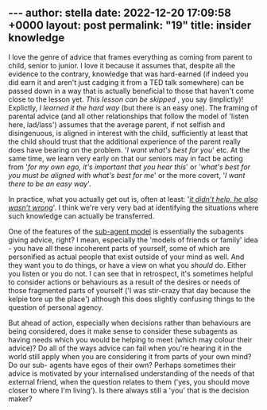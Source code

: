 --- author: stella
date: 2022-12-20 17:09:58 +0000
layout: post
permalink: "19"
title: insider knowledge
---


I love the genre of advice that frames everything as coming from parent to child, senior to junior. I love it because it assumes that, despite all the evidence to the contrary, knowledge that was hard-earned (if indeed you did earn it and aren't just cadging it from a TED talk somewhere) can be passed down in a way that is actually beneficial to those that haven't come close to the lesson yet. _This lesson can be skipped_ , you say (implictly)! Explictly, _I learned it the hard way_ (but there is an easy one). The framing of parental advice (and all other relationships that follow the model of 'listen here, lad/lass') assumes that the average parent, if not selfish and disingenuous, is aligned in interest with the child, sufficiently at least that the child should trust that the additional experience of the parent really does have bearing on the problem. '*I want what's best for you*' etc. At the same time, we learn very early on that our seniors may in fact be acting from '*for my own ego, it's important that you hear this*' or '*what's best for you must be aligned with what's best for me*' or the more covert, '*I want there to be an easy way*'.

In practice, what you actually get out is, often at least: '[*it didn’t help, he also wasn’t wrong*](https://angst.blog/18)'. I think we're very very bad at identifying the situations where such knowledge can actually be transferred.  

One of the features of the [sub-agent model](https://angst.blog/4) is essentially the subagents giving advice, right? I mean, especially the 'models of friends or family' idea - you have all these incoherent parts of yourself, some of which are personified as actual people that exist outside of your mind as well. And they want you to do things, or have a view on what you _should_ do. Either you listen or you do not. I can see that in retrospect, it's sometimes helpful to consider actions or behaviours as a result of the desires or needs of those fragmented parts of yourself ('I was stir-crazy that day because the kelpie tore up the place') although this does slightly confusing things to the question of personal agency.  

But ahead of action, especially when decisions rather than behaviours are being considered, does it make sense to consider these subagents as having needs which you would be helping to meet (which may colour their advice)? Do all of the ways advice can fail when you're hearing it in the world still apply when you are considering it from parts of your own mind? Do our sub- agents have egos of their own? Perhaps sometimes their advice is motivated by your internalised understanding of the needs of that external friend, when the question relates to them ('yes, you should move closer to where I'm living'). Is there always still a 'you' that is the decision maker?  
  
